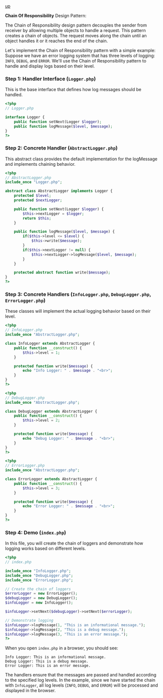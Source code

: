 [up](../README.md)

**Chain Of Responsibility** Design Pattern:

The Chain of Responsibility design pattern decouples the sender from receiver by allowing multiple objects to handle a request. This pattern creates a chain of objects. The request moves along the chain until an object handles it or it reaches the end of the chain.

Let's implement the Chain of Responsibility pattern with a simple example: Suppose we have an error logging system that has three levels of logging: `INFO`, `DEBUG`, and `ERROR`. We'll use the Chain of Responsibility pattern to handle and display logs based on their level.

### Step 1: Handler Interface (`Logger.php`)
This is the base interface that defines how log messages should be handled.

```php
<?php
// Logger.php

interface Logger {
    public function setNext(Logger $logger);
    public function logMessage($level, $message);
}
?>
```

### Step 2: Concrete Handler (`AbstractLogger.php`)
This abstract class provides the default implementation for the logMessage and implements chaining behavior.

```php
<?php
// AbstractLogger.php
include_once "Logger.php";

abstract class AbstractLogger implements Logger {
    protected $level;
    protected $nextLogger;

    public function setNext(Logger $logger) {
        $this->nextLogger = $logger;
        return $this;
    }

    public function logMessage($level, $message) {
        if($this->level <= $level) {
            $this->write($message);
        }
        if($this->nextLogger != null) {
            $this->nextLogger->logMessage($level, $message);
        }
    }

    protected abstract function write($message);
}
?>
```

### Step 3: Concrete Handlers (`InfoLogger.php`, `DebugLogger.php`, `ErrorLogger.php`)
These classes will implement the actual logging behavior based on their level.

```php
<?php
// InfoLogger.php
include_once "AbstractLogger.php";

class InfoLogger extends AbstractLogger {
    public function __construct() {
        $this->level = 1;
    }

    protected function write($message) {
        echo "Info Logger: " . $message . "<br>";
    }
}
?>

<?php
// DebugLogger.php
include_once "AbstractLogger.php";

class DebugLogger extends AbstractLogger {
    public function __construct() {
        $this->level = 2;
    }

    protected function write($message) {
        echo "Debug Logger: " . $message . "<br>";
    }
}
?>

<?php
// ErrorLogger.php
include_once "AbstractLogger.php";

class ErrorLogger extends AbstractLogger {
    public function __construct() {
        $this->level = 3;
    }

    protected function write($message) {
        echo "Error Logger: " . $message . "<br>";
    }
}
?>
```

### Step 4: Demo (`index.php`)
In this file, you will create the chain of loggers and demonstrate how logging works based on different levels.

```php
<?php
// index.php

include_once "InfoLogger.php";
include_once "DebugLogger.php";
include_once "ErrorLogger.php";

// Create the chain of loggers
$errorLogger = new ErrorLogger();
$debugLogger = new DebugLogger();
$infoLogger = new InfoLogger();

$infoLogger->setNext($debugLogger)->setNext($errorLogger);

// Demonstrate logging
$infoLogger->logMessage(1, "This is an informational message.");
$infoLogger->logMessage(2, "This is a debug message.");
$infoLogger->logMessage(3, "This is an error message.");
?>
```

When you open `index.php` in a browser, you should see:

```
Info Logger: This is an informational message.
Debug Logger: This is a debug message.
Error Logger: This is an error message.
```

The handlers ensure that the messages are passed and handled according to the specified log levels. In the example, since we have started the chain with `InfoLogger`, all log levels (`INFO`, `DEBUG`, and `ERROR`) will be processed and displayed in the browser.
